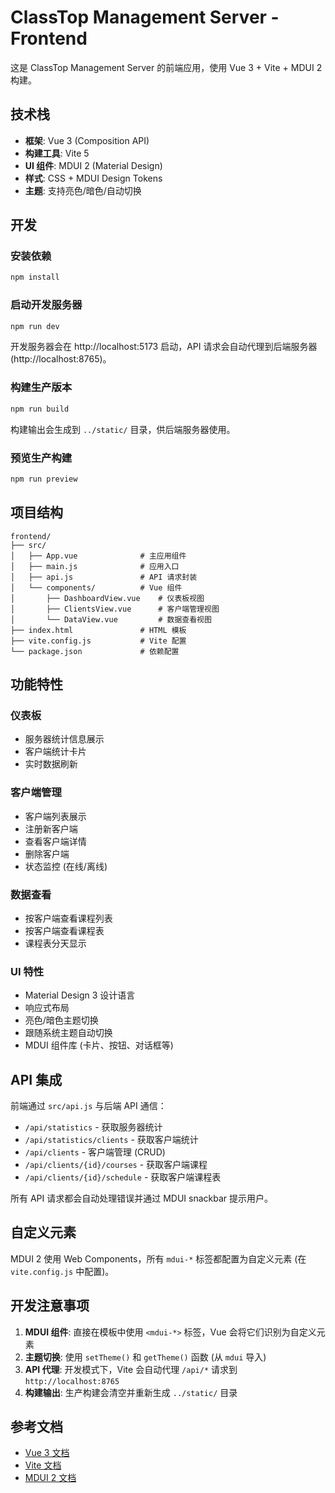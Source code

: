 # ClassTop Management Server - Frontend

这是 ClassTop Management Server 的前端应用，使用 Vue 3 + Vite + MDUI 2 构建。

## 技术栈

- **框架**: Vue 3 (Composition API)
- **构建工具**: Vite 5
- **UI 组件**: MDUI 2 (Material Design)
- **样式**: CSS + MDUI Design Tokens
- **主题**: 支持亮色/暗色/自动切换

## 开发

### 安装依赖

```bash
npm install
```

### 启动开发服务器

```bash
npm run dev
```

开发服务器会在 http://localhost:5173 启动，API 请求会自动代理到后端服务器 (http://localhost:8765)。

### 构建生产版本

```bash
npm run build
```

构建输出会生成到 `../static/` 目录，供后端服务器使用。

### 预览生产构建

```bash
npm run preview
```

## 项目结构

```
frontend/
├── src/
│   ├── App.vue              # 主应用组件
│   ├── main.js              # 应用入口
│   ├── api.js               # API 请求封装
│   └── components/          # Vue 组件
│       ├── DashboardView.vue    # 仪表板视图
│       ├── ClientsView.vue      # 客户端管理视图
│       └── DataView.vue         # 数据查看视图
├── index.html               # HTML 模板
├── vite.config.js           # Vite 配置
└── package.json             # 依赖配置
```

## 功能特性

### 仪表板
- 服务器统计信息展示
- 客户端统计卡片
- 实时数据刷新

### 客户端管理
- 客户端列表展示
- 注册新客户端
- 查看客户端详情
- 删除客户端
- 状态监控 (在线/离线)

### 数据查看
- 按客户端查看课程列表
- 按客户端查看课程表
- 课程表分天显示

### UI 特性
- Material Design 3 设计语言
- 响应式布局
- 亮色/暗色主题切换
- 跟随系统主题自动切换
- MDUI 组件库 (卡片、按钮、对话框等)

## API 集成

前端通过 `src/api.js` 与后端 API 通信：

- `/api/statistics` - 获取服务器统计
- `/api/statistics/clients` - 获取客户端统计
- `/api/clients` - 客户端管理 (CRUD)
- `/api/clients/{id}/courses` - 获取客户端课程
- `/api/clients/{id}/schedule` - 获取客户端课程表

所有 API 请求都会自动处理错误并通过 MDUI snackbar 提示用户。

## 自定义元素

MDUI 2 使用 Web Components，所有 `mdui-*` 标签都配置为自定义元素 (在 `vite.config.js` 中配置)。

## 开发注意事项

1. **MDUI 组件**: 直接在模板中使用 `<mdui-*>` 标签，Vue 会将它们识别为自定义元素
2. **主题切换**: 使用 `setTheme()` 和 `getTheme()` 函数 (从 `mdui` 导入)
3. **API 代理**: 开发模式下，Vite 会自动代理 `/api/*` 请求到 `http://localhost:8765`
4. **构建输出**: 生产构建会清空并重新生成 `../static/` 目录

## 参考文档

- [Vue 3 文档](https://vuejs.org/)
- [Vite 文档](https://vitejs.dev/)
- [MDUI 2 文档](https://www.mdui.org/zh-cn/docs/2/)
